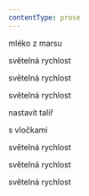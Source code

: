 ```yaml
---
contentType: prose
---
```


<section>

mléko z marsu

světelná rychlost

světelná rychlost

světelná rychlost

nastavit talíř

s vločkami

světelná rychlost

světelná rychlost

světelná rychlost

</section>
